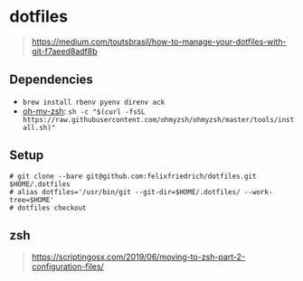 # dotfiles

> https://medium.com/toutsbrasil/how-to-manage-your-dotfiles-with-git-f7aeed8adf8b

## Dependencies

* `brew install rbenv pyenv direnv ack`
* [oh-my-zsh](https://ohmyz.sh/#install): `sh -c "$(curl -fsSL https://raw.githubusercontent.com/ohmyzsh/ohmyzsh/master/tools/install.sh)"`

## Setup

```
# git clone --bare git@github.com:felixfriedrich/dotfiles.git $HOME/.dotfiles
# alias dotfiles='/usr/bin/git --git-dir=$HOME/.dotfiles/ --work-tree=$HOME'
# dotfiles checkout
```


## zsh

> https://scriptingosx.com/2019/06/moving-to-zsh-part-2-configuration-files/
